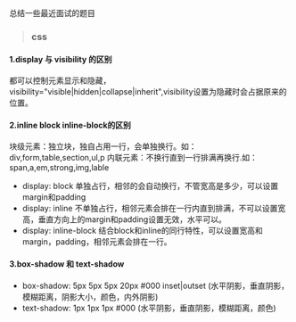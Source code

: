 总结一些最近面试的题目
> ### css
#### 1.display 与 visibility 的区别
都可以控制元素显示和隐藏，visibility="visible|hidden|collapse|inherit",visibility设置为隐藏时会占据原来的位置。

#### 2.inline block inline-block的区别
块级元素：独立块，独自占用一行，会单独换行。如：div,form,table,section,ul,p
内联元素：不换行直到一行排满再换行.如：span,a,em,strong,img,lable

* display: block
单独占行，相邻的会自动换行，不管宽高是多少，可以设置margin和padding
* display: inline
不单独占行，相邻元素会排在一行内直到排满，不可以设置宽高，垂直方向上的margin和padding设置无效，水平可以。
* display: inline-block
结合block和inline的同行特性，可以设置宽高和margin，padding，相邻元素会排在一行。

#### 3.box-shadow 和 text-shadow
* box-shadow: 5px 5px 5px 20px #000 inset|outset (水平阴影，垂直阴影，模糊距离，阴影大小，颜色，内外阴影)
* text-shadow: 1px 1px 1px #000 (水平阴影，垂直阴影，模糊距离，颜色)

